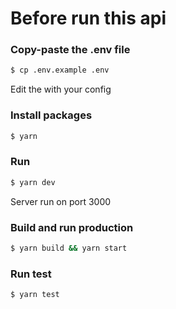 # Before run this api

### Copy-paste the .env file

```bash
$ cp .env.example .env
```

Edit the with your config 

### Install packages

```bash
$ yarn
```

### Run

```bash
$ yarn dev
```

Server run on port 3000

### Build and run production

```bash
$ yarn build && yarn start
```

### Run test

```bash
$ yarn test
```